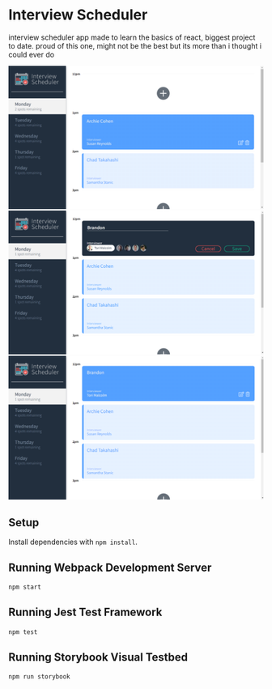 # Interview Scheduler

interview scheduler app made to learn the basics of react, biggest project to date.
proud of this one, might not be the best but its more than i thought i could ever do

!["initial page"](https://github.com/Brandon-Beam/scheduler/blob/master/docs/initial_screen.png?raw=true)
!["appointment edit section"](https://github.com/Brandon-Beam/scheduler/blob/master/docs/create_appointment_field.png?raw=true)
!["page after booking"](https://github.com/Brandon-Beam/scheduler/blob/master/docs/booked_appointment.png?raw=true)

## Setup

Install dependencies with `npm install`.

## Running Webpack Development Server

```sh
npm start
```

## Running Jest Test Framework

```sh
npm test
```

## Running Storybook Visual Testbed

```sh
npm run storybook
```
